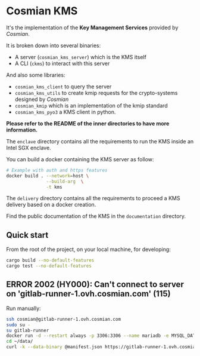 # Cosmian KMS

It's the implementation of the **Key Management Services** provided by _Cosmian_.

It is broken down into several binaries:

- A server (`cosmian_kms_server`) which is the KMS itself
- A CLI (`ckms`) to interact with this server

And also some libraries:

- `cosmian_kms_client` to query the server
- `cosmian_kms_utils` to create kmip requests for the crypto-systems designed by _Cosmian_
- `cosmian_kmip` which is an implementation of the kmip standard
- `cosmian_kms_pyo3` a KMS client in python.

**Please refer to the README of the inner directories to have more
information.**

The `enclave` directory contains all the requirements to run the KMS inside an Intel SGX enclave.

You can build a docker containing the KMS server as follow:

```sh
# Example with auth and https features
docker build . --network=host \
               --build-arg  \
               -t kms
```

The `delivery` directory contains all the requirements to proceed a KMS delivery based on a docker creation.

Find the public documentation of the KMS in the `documentation` directory.

## Quick start

From the root of the project, on your local machine, for developing:

```sh
cargo build --no-default-features
cargo test --no-default-features
```

## ERROR 2002 (HY000): Can't connect to server on 'gitlab-runner-1.ovh.cosmian.com' (115)

Run manually:

```bash
ssh cosmian@gitlab-runner-1.ovh.cosmian.com
sudo su -
su gitlab-runner
docker run -d --restart always -p 3306:3306 --name mariadb -e MYSQL_DATABASE=kms -e MYSQL_ROOT_PASSWORD=kms mariadb:latest
cd ~/data/
curl -k --data-binary @manifest.json https://gitlab-runner-1.ovh.cosmian.com:8080/enclave_manifest
```
